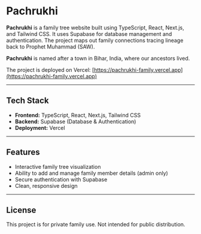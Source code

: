 # Pachrukhi

**Pachrukhi** is a family tree website built using TypeScript, React, Next.js, and Tailwind CSS. It uses Supabase for database management and authentication. The project maps out family connections tracing lineage back to Prophet Muhammad (SAW).

**Pachrukhi** is named after a town in Bihar, India, where our ancestors lived.

The project is deployed on Vercel: [https://pachrukhi-family.vercel.app](https://pachrukhi-family.vercel.app)

---

## Tech Stack

- **Frontend:** TypeScript, React, Next.js, Tailwind CSS  
- **Backend:** Supabase (Database & Authentication)  
- **Deployment:** Vercel  

---

## Features

- Interactive family tree visualization  
- Ability to add and manage family member details (admin only)  
- Secure authentication with Supabase  
- Clean, responsive design  

---

## License

This project is for private family use. Not intended for public distribution.